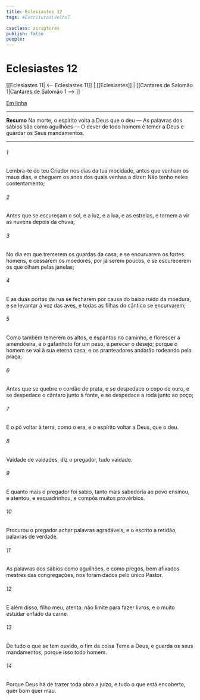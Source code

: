 ```yaml
---
title: Eclesiastes 12
tags: #Escrituras\VelhoT

cssclass: scriptures
publish: false
people:
---
```


# Eclesiastes 12
[[Eclesiastes 11| <-- Eclesiastes 11]] | [[Eclesiastes]] | [[Cantares de Salomão 1|Cantares de Salomão 1 --> ]]

[Em linha](https://churchofjesuschrist.org/study/scriptures/ot/eccl/12?lang=por)

---
__Resumo__
Na morte, o espírito volta a Deus que o deu — As palavras dos sábios são como aguilhões — O dever de todo homem é temer a Deus e guardar os Seus mandamentos.

---
###### 1 
Lembra-te do teu Criador nos dias da tua mocidade, antes que venham os maus dias, e cheguem os anos dos quais venhas a dizer: Não tenho neles contentamento;

###### 2 
Antes que se escureçam o sol, e a luz, e a lua, e as estrelas, e tornem a vir as nuvens depois da chuva;

###### 3 
No dia em que tremerem os guardas da casa, e se encurvarem os fortes homens, e cessarem os moedores, por já serem poucos, e se escurecerem os que olham pelas janelas;

###### 4 
E as duas portas da rua se fecharem por causa do baixo ruído da moedura, e  se levantar à voz das aves, e todas as filhas do cântico se encurvarem;

###### 5 
Como também  temerem os  altos, e  espantos no caminho, e florescer a amendoeira, e o gafanhoto for um peso, e perecer o desejo; porque o homem se vai à sua eterna casa, e os pranteadores andarão rodeando pela praça;

###### 6 
Antes que se quebre o cordão de prata, e se despedace o copo de ouro, e se despedace o cântaro junto à fonte, e se despedace a roda junto ao poço;

###### 7 
E o pó voltar à terra, como o era, e o espírito voltar a Deus, que o deu.

###### 8 
Vaidade de vaidades, diz o pregador, tudo  vaidade.

###### 9 
E quanto mais o pregador foi sábio, tanto mais sabedoria ao povo ensinou, e atentou, e esquadrinhou, e compôs muitos provérbios.

###### 10 
Procurou o pregador achar palavras agradáveis; e o escrito  a retidão, palavras de verdade.

###### 11 
As palavras dos sábios  como aguilhões, e como pregos, bem afixados  mestres das congregações,  nos foram dados pelo único Pastor.

###### 12 
E além disso, filho meu, atenta: não  limite para fazer livros, e o muito estudar enfado  da carne.

###### 13 
De tudo o que se tem ouvido, o fim da coisa  Teme a Deus, e guarda os seus mandamentos; porque isso  todo homem.

###### 14 
Porque Deus há de trazer toda obra a juízo, e  tudo o que está encoberto, quer  bom quer  mau.

